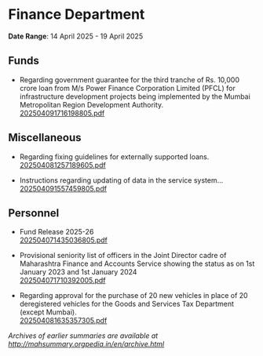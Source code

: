 # Finance Department

**Date Range**: 14 April 2025 - 19 April 2025


## Funds
- Regarding government guarantee for the third tranche of Rs. 10,000 crore loan from M/s Power Finance Corporation Limited (PFCL) for infrastructure development projects being implemented by the Mumbai Metropolitan Region Development Authority.\
  [202504091716198805.pdf](https://gr.maharashtra.gov.in/Site/Upload/Government%20Resolutions/English/202504091716198805.pdf)

## Miscellaneous
- Regarding fixing guidelines for externally supported loans.\
  [202504081257189605.pdf](https://gr.maharashtra.gov.in/Site/Upload/Government%20Resolutions/English/202504081257189605.pdf)

- Instructions regarding updating of data in the service system...\
  [202504091557459805.pdf](https://gr.maharashtra.gov.in/Site/Upload/Government%20Resolutions/English/202504091557459805.pdf)

## Personnel
- Fund Release 2025-26\
  [202504071435036805.pdf](https://gr.maharashtra.gov.in/Site/Upload/Government%20Resolutions/English/202504071435036805.pdf)

- Provisional seniority list of officers in the Joint Director cadre of Maharashtra Finance and Accounts Service showing the status as on 1st January 2023 and 1st January 2024\
  [202504071710392005.pdf](https://gr.maharashtra.gov.in/Site/Upload/Government%20Resolutions/English/202504071710392005.....pdf)

- Regarding approval for the purchase of 20 new vehicles in place of 20 deregistered vehicles for the Goods and Services Tax Department (except Mumbai).\
  [202504081635357305.pdf](https://gr.maharashtra.gov.in/Site/Upload/Government%20Resolutions/English/202504081635357305.pdf)


*Archives of earlier summaries are available at http://mahsummary.orgpedia.in/en/archive.html*